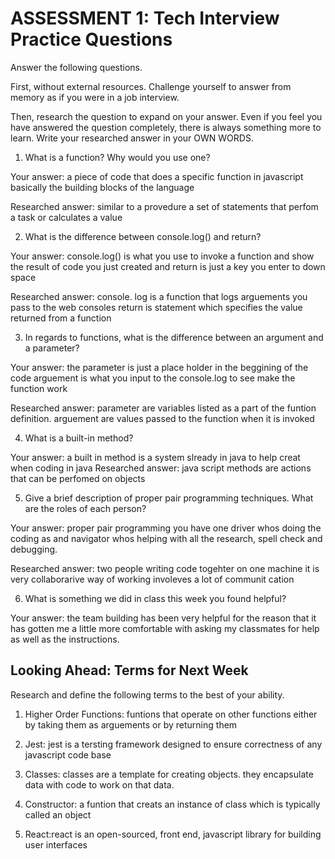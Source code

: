 # ASSESSMENT 1: Tech Interview Practice Questions
Answer the following questions.

First, without external resources. Challenge yourself to answer from memory as if you were in a job interview.

Then, research the question to expand on your answer. Even if you feel you have answered the question completely, there is always something more to learn. Write your researched answer in your OWN WORDS.

1. What is a function? Why would you use one?

  Your answer: a piece of code that does a specific function in javascript basically the building blocks of the language 

  Researched answer:
similar to a provedure a set of statements that perfom a task or calculates a value 


2. What is the difference between console.log() and return?

  Your answer:
console.log() is what you use to invoke a function and show the result of code you just created and return is just a key you enter to down space

  Researched answer:
console. log is a function that logs arguements you pass to the web consoles return is statement which specifies the value returned from a function


3. In regards to functions, what is the difference between an argument and a parameter?

  Your answer: the parameter is just a place holder in the beggining of the code arguement is what you input to the console.log to see make the function work

  Researched answer:
parameter are variables listed as a part of the funtion definition. arguement are values passed to the function when it is invoked 


4. What is a built-in method?

  Your answer:
  a built in method is a system slready in java to help creat when coding in java
  Researched answer:
  java script methods are actions that can be perfomed on objects 



5. Give a brief description of proper pair programming techniques. What are the roles of each person?

  Your answer:
proper pair programming you have one driver whos doing the coding as and navigator whos helping with all the research, spell check and debugging. 
  
  Researched answer:
two people writing code togehter on one machine it is very collaborarive way of working involeves a lot of communit cation


6. What is something we did in class this week you found helpful?  

  Your answer:
the team building has been very helpful for the reason that it has gotten me a little more comfortable with asking my classmates for help as well as the instructions.


## Looking Ahead: Terms for Next Week

Research and define the following terms to the best of your ability.

1. Higher Order Functions: funtions that operate on other functions either by taking them as arguements or by returning them

2. Jest: jest is a tersting framework designed to ensure correctness of any javascript code base

3. Classes: classes are a template for creating objects. they encapsulate data with code to work on that data.

4. Constructor: a funtion that creats an instance of class which is typically called an object

5. React:react is an open-sourced, front end, javascript library for building user interfaces 
